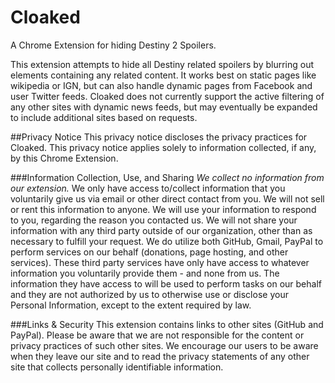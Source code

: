 # Cloaked
A Chrome Extension for hiding Destiny 2 Spoilers. 

This extension attempts to hide all Destiny related spoilers by blurring out elements containing any related content. It works best on static pages like wikipedia or IGN, but can also handle dynamic pages from Facebook and user Twitter feeds. Cloaked does not currently support the active filtering of any other sites with dynamic news feeds, but may eventually be expanded to include additional sites based on requests.

##Privacy Notice
This privacy notice discloses the privacy practices for Cloaked. This privacy notice applies solely to information collected, if any, by this Chrome Extension.
 
###Information Collection, Use, and Sharing 
_We collect no information from our extension._ We only have access to/collect information that you voluntarily give us via email or other direct contact from you. We will not sell or rent this information to anyone.
We will use your information to respond to you, regarding the reason you contacted us. We will not share your information with any third party outside of our organization, other than as necessary to fulfill your request.
We do utilize both GitHub, Gmail, PayPal to perform services on our behalf (donations, page hosting, and other services). These third party services have only have access to whatever information you voluntarily provide them - and none from us. The information they have access to will be used to perform tasks on our behalf and they are not authorized by us to otherwise use or disclose your Personal Information, except to the extent required by law.

###Links & Security
This extension contains links to other sites (GitHub and PayPal). Please be aware that we are not responsible for the content or privacy practices of such other sites. We encourage our users to be aware when they leave our site and to read the privacy statements of any other site that collects personally identifiable information.

